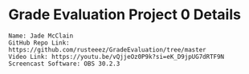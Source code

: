 # Grade Evaluation Project 0 Details
```
Name: Jade McClain
GitHub Repo Link: https://github.com/rusteeez/GradeEvaluation/tree/master
Video Link: https://youtu.be/vQjjeOz0P9k?si=eK_D9jpUG7dRTF9N
Screencast Software: OBS 30.2.3
```
